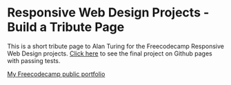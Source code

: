 # Responsive Web Design Projects - Build a Tribute Page
This is a short tribute page to Alan Turing for the Freecodecamp Responsive Web Design projects. [Click here](https://leochilds.github.io/tribute-page) to see the final project on Github pages with passing tests. 

[My Freecodecamp public portfolio](https://www.freecodecamp.org/leochilds)
